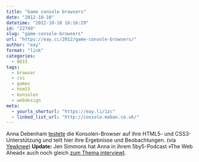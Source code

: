 ```yaml
---
title: "Game console browsers"
date: "2012-10-10"
datetime: "2012-10-10 16:16:29"
id: "22749"
slug: "game-console-browsers"
url: "https://eay.cc/2012/game-console-browsers/"
author: "eay"
format: "link"
categories:
  - 0815
tags:
  - browser
  - css
  - games
  - html5
  - konsolen
  - webdesign
meta:
  - yourls_shorturl: "https://eay.li/1zc"
  - linked_list_url: "http://console.maban.co.uk/"
---
```


Anna Debenham [testete](http://www.alistapart.com/articles/testing-websites-in-game-console-browsers/) die Konsolen-Browser auf ihre HTML5- und CSS3-Unterstützung und teilt hier ihre Ergebnisse und Beobachtungen. (via [Yewknee](http://yewknee.com/blog/game-console-browsers/)) **Update:** Jen Simmons hat Anna in ihrem 5by5-Podcast »The Web Ahead« auch noch gleich [zum Thema interviewt](http://5by5.tv/webahead/38).
